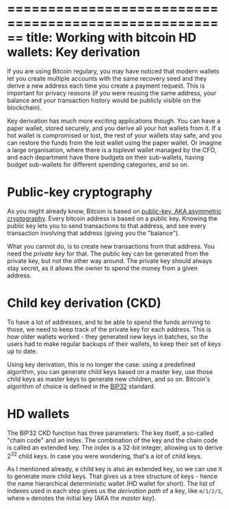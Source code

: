 ======================================================
title: Working with bitcoin HD wallets: Key derivation
======================================================

If you are using Bitcoin regulary, you may have noticed that modern wallets let you
create multiple accounts with the same recovery seed and they derive a new address
each time you create a payment request. This is important for privacy reasons
(if you were reusing the same address, your balance and your transaction
history would be publicly visible on the blockchain).

<!-- TEASER -->

Key derivation has much more exciting applications though. You can have a paper
wallet, stored securely, and you derive all your hot wallets from it. If a hot wallet
is compromised or lost, the rest of your wallets stay safe, and you can restore the funds
from the lost wallet using the paper wallet. Or imagine a large organisation, where
there is a toplevel wallet managed by the CFO, and each department have there budgets
on their sub-wallets, having budget sub-wallets for different spending categories, and so on.

# Public-key cryptography
As you might already know, Bitcoin is based on [public-key, AKA asymmetric cryptography][1]. 
Every bitcoin address is based on a public key. Knowing the public key lets you to send
transactions to that address, and see every transaction involving that address 
(giving you the "balance"). 

What you cannot do, is to create new transactions from that address. You need the
*private key* for that. The public key can be generated from the private key, but not
the other way around. The private key should always stay secret, as it allows the owner
to spend the money from a given address.

# Child key derivation (CKD)
To have a lot of addresses, and to be able to spend the funds arriving to those,
we need to keep track of the private key for each address. This is how older
wallets worked - they generated new keys in batches, so the users had to make
regular backups of their wallets, to keep their set of keys up to date.

Using key derivation, this is no longer the case: using a predefined algorithm,
you can generate child keys based on a master key, use those child keys as master
keys to generate new children, and so on. Bitcoin's algorithm of choice is defined 
in the [BIP32][2] standard.

# HD wallets
The BIP32 CKD function has three parameters: The key itself, a so-called "chain code"
and an index. The combination of the key and the chain code is called an extended key.
The index is a 32-bit integer, allowing us to derive 2<sup>32</sup> child keys.
In case you were wondering, that's a *lot* of child keys.

As I mentioned already, a child key is also an extended key, so we can use it to generate
more child keys. That gives us a tree structure of keys - hence the name
hierarchical deterministic wallet (HD wallet for short). The list of indexes
used in each step gives us the *derivation path* of a key, like `m/1/2/3`, where `m`
denotes the initial key (AKA the *master key*).







[1]: https://en.wikipedia.org/wiki/Public-key_cryptography
[2]: https://github.com/bitcoin/bips/blob/master/bip-0032.mediawiki
